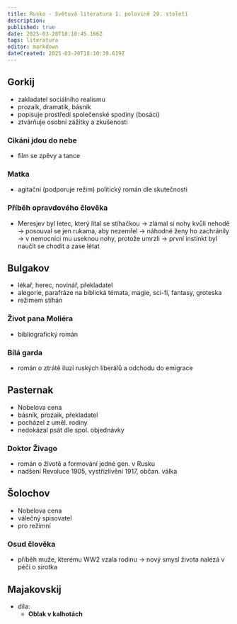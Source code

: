 ```yaml
---
title: Rusko - Světová literatura 1. polovině 20. století
description: 
published: true
date: 2025-03-20T18:10:45.166Z
tags: literatura
editor: markdown
dateCreated: 2025-03-20T18:10:39.619Z
---
```


## Gorkij
- zakladatel sociálního realismu
- prozaik, dramatik, básník
- popisuje prostředí společenské spodiny (bosáci)
- ztvárňuje osobní zážitky a zkušenosti

### Cikáni jdou do nebe
- film se zpěvy a tance
 
### Matka
- agitační (podporuje režim) politický román dle skutečnosti
	
###  Příběh opravdového člověka
- Meresjev byl letec, který lítal se stíhačkou ->  zlámal si nohy kvůli nehodě -> posouval se jen rukama, aby nezemřel -> náhodné ženy ho zachránily -> v nemocnici mu useknou nohy, protože umrzli -> první instinkt byl naučit se chodit a zase létat

## Bulgakov
- lékař, herec, novinář, překladatel
- alegorie, parafráze na biblická témata, magie, sci-fi, fantasy, groteska
- režimem stíhán

### Život pana Moliéra
- bibliografický román

### Bílá garda
- román o ztrátě iluzí ruských liberálů a odchodu do emigrace 

## Pasternak
 - Nobelova cena
 - básník, prozaik, překladatel
 - pocházel z uměl. rodiny
 - nedokázal psát dle spol. objednávky

### Doktor Živago
- román o životě a formování jedné gen. v Rusku
- nadšení Revoluce 1905, vystřízlivění 1917, občan. válka

## Šolochov
- Nobelova cena
- válečný spisovatel
- pro režimní

### Osud člověka
- příběh muže, kterému WW2 vzala rodinu -> nový smysl života nalézá v péči o sirotka

## Majakovskij
- díla:
	- **Oblak v kalhotách**
